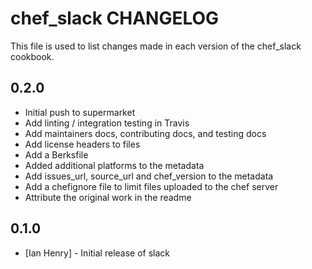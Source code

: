 # chef_slack CHANGELOG

This file is used to list changes made in each version of the chef_slack cookbook.

## 0.2.0

- Initial push to supermarket
- Add linting / integration testing in Travis
- Add maintainers docs, contributing docs, and testing docs
- Add license headers to files
- Add a Berksfile
- Added additional platforms to the metadata
- Add issues_url, source_url and chef_version to the metadata
- Add a chefignore file to limit files uploaded to the chef server
- Attribute the original work in the readme

## 0.1.0

- [Ian Henry] - Initial release of slack
